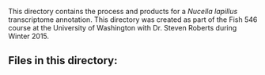 This directory contains the process and products for a *Nucella lapillus* transcriptome annotation. This directory was created as part of the Fish 546 course at the University of Washington with Dr. Steven Roberts during Winter 2015.

Files in this directory:
- 

